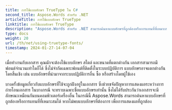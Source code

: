 ```yaml
---
title: การใช้แบบอักษร TrueType ใน C#
second_title: Aspose.Words สำหรับ .NET
articleTitle: การใช้แบบอักษร TrueType
linktitle: การใช้แบบอักษร TrueType
description: "Aspose.Words สำหรับ .NET สามารถค้นหาแบบอักษรที่ถูกต้องหรือการแทนที่ที่เหมาะสมสำหรับการแสดงเอกสารที่ถูกต้องโดยใช้ C# เพื่อให้แน่ใจว่าความแตกต่างระหว่างเอกสารที่แสดงและต้นฉบับจะมีน้อยที่สุดเมื่อมีข้อมูลเกี่ยวกับแบบอักษรไม่เพียงพอ"
type: docs
weight: 20
url: /th/net/using-truetype-fonts/
timestamp: 2024-01-27-14-07-04
---
```


เมื่อทำงานกับเอกสาร คุณมักจะต้องใช้แบบอักษร สไตล์ และขนาดที่แตกต่างกัน เอกสารสามารถมีฟอนต์จำนวนเท่าใดก็ได้ ซึ่งไม่จำกัดเฉพาะฟอนต์ที่ติดตั้งในระบบปฏิบัติการ แบบอักษรอาจแตกต่างกันโดยสิ้นเชิง เช่น แบบอักษรที่นำมาจากระบบปฏิบัติการอื่น ซื้อ หรือสร้างโดยผู้ใช้เอง

บางครั้งข้อมูลเกี่ยวกับแบบอักษรที่ใช้จะถูกฝังอยู่ในเอกสาร ซึ่งช่วยขจัดปัญหาการแสดงผลระหว่างการถ่ายโอนเอกสาร ในบางกรณี จะทราบเฉพาะชื่อแบบอักษรเท่านั้น ซึ่งไม่ได้รับประกันว่าเอกสารจะมีลักษณะเหมือนกันบนคอมพิวเตอร์เครื่องอื่น ในกรณีนี้ Aspose.Words สามารถค้นหาแบบอักษรที่ถูกต้องหรือการแทนที่ที่เหมาะสมได้ หากไม่พบแบบอักษรที่ต้องการ เพื่อการแสดงผลที่ถูกต้อง
